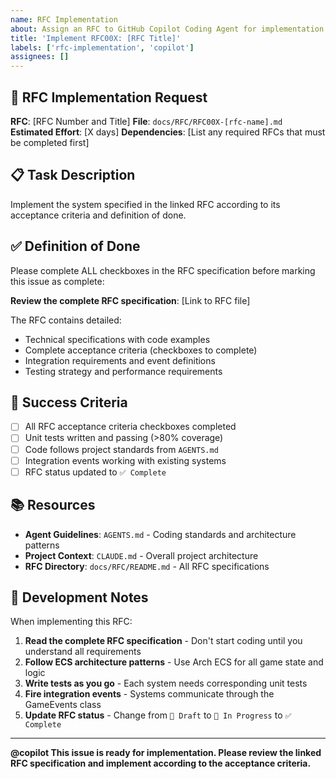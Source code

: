 ```yaml
---
name: RFC Implementation
about: Assign an RFC to GitHub Copilot Coding Agent for implementation
title: 'Implement RFC00X: [RFC Title]'
labels: ['rfc-implementation', 'copilot']
assignees: []
---
```


## 🤖 RFC Implementation Request

**RFC**: [RFC Number and Title]
**File**: `docs/RFC/RFC00X-[rfc-name].md`
**Estimated Effort**: [X days]
**Dependencies**: [List any required RFCs that must be completed first]

## 📋 Task Description

Implement the system specified in the linked RFC according to its acceptance criteria and definition of done.

## ✅ Definition of Done

Please complete ALL checkboxes in the RFC specification before marking this issue as complete:

**Review the complete RFC specification**: [Link to RFC file]

The RFC contains detailed:
- Technical specifications with code examples
- Complete acceptance criteria (checkboxes to complete)
- Integration requirements and event definitions
- Testing strategy and performance requirements

## 🎯 Success Criteria

- [ ] All RFC acceptance criteria checkboxes completed
- [ ] Unit tests written and passing (>80% coverage)
- [ ] Code follows project standards from `AGENTS.md`
- [ ] Integration events working with existing systems
- [ ] RFC status updated to `✅ Complete`

## 📚 Resources

- **Agent Guidelines**: `AGENTS.md` - Coding standards and architecture patterns
- **Project Context**: `CLAUDE.md` - Overall project architecture
- **RFC Directory**: `docs/RFC/README.md` - All RFC specifications

## 🔧 Development Notes

When implementing this RFC:

1. **Read the complete RFC specification** - Don't start coding until you understand all requirements
2. **Follow ECS architecture patterns** - Use Arch ECS for all game state and logic
3. **Write tests as you go** - Each system needs corresponding unit tests
4. **Fire integration events** - Systems communicate through the GameEvents class
5. **Update RFC status** - Change from `📝 Draft` to `🔄 In Progress` to `✅ Complete`

---

**@copilot This issue is ready for implementation. Please review the linked RFC specification and implement according to the acceptance criteria.**
